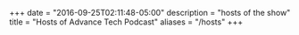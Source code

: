 +++
date = "2016-09-25T02:11:48-05:00"
description = "hosts of the show"
title = "Hosts of Advance Tech Podcast"
aliases = "/hosts"
+++

